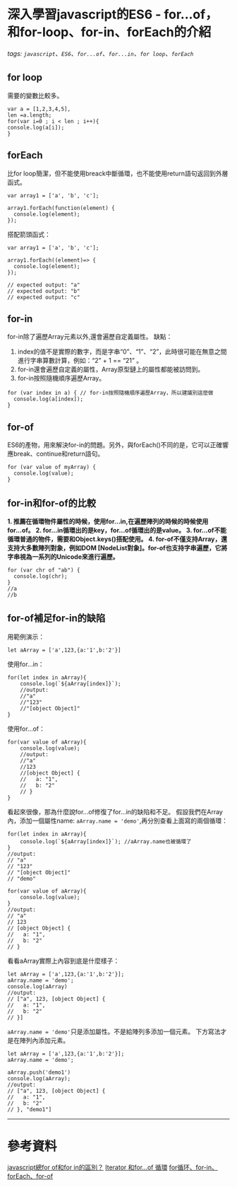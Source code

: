 # 深入學習javascript的ES6 - for...of，和for-loop、for-in、forEach的介紹
###### tags: `javascript`、`ES6`、`for...of`、`for...in`、`for loop`、`forEach`
## for loop
需要的變數比較多。
```javascript=
var a = [1,2,3,4,5],
len =a.length;
for(var i=0 ; i < len ; i++){
console.log(a[i]);
}
```
## forEach
比for loop簡潔，但不能使用breack中斷循環，也不能使用return語句返回到外層函式。
```javascript=
var array1 = ['a', 'b', 'c'];

array1.forEach(function(element) {
  console.log(element);
});

```
搭配箭頭函式：
```javascript=
var array1 = ['a', 'b', 'c'];

array1.forEach((element)=> {
  console.log(element);
});

// expected output: "a"
// expected output: "b"
// expected output: "c"
```
## for-in
for-in除了遍歷Array元素以外,還會遍歷自定義屬性。
缺點：
1. index的值不是實際的數字，而是字串“0”、“1”、“2”，此時很可能在無意之間進行字串算數計算，例如：“2” + 1 == “21” 。
2. for-in還會遍歷自定義的屬性，Array原型鏈上的屬性都能被訪問到。
3. for-in按照隨機順序遍歷Array。
```javascript=
for (var index in a) { // for-in按照隨機順序遍歷Array，所以建議別這麼做
  console.log(a[index]);
}
```

## for-of
ES6的產物，用來解決for-in的問題。另外，與forEach()不同的是，它可以正確響應break、continue和return語句。
```javascript=
for (var value of myArray) {
  console.log(value);
}
```

## for-in和for-of的比較
**1. 推薦在循環物件屬性的時候，使用for...in,在遍歷陣列的時候的時候使用for...of。
2. for...in循環出的是key，for...of循環出的是value。
3. for...of不能循環普通的物件，需要和Object.keys()搭配使用。
4. for-of不僅支持Array，還支持大多數陣列對象，例如DOM [NodeList對象]。for-of也支持字串遍歷，它將字串視為一系列的Unicode來進行遍歷。**
```javascript=
for (var chr of "ab") {
  console.log(chr);
}
//a
//b
```
## for-of補足for-in的缺陷
用範例演示：
```javascript=
let aArray = ['a',123,{a:'1',b:'2'}]
```
使用for...in：

```javascript=
for(let index in aArray){
    console.log(`${aArray[index]}`);
    //output:
    //"a"
    //"123"
    //"[object Object]"
}
```
使用for...of：
```javascript=
for(var value of aArray){
    console.log(value);
    //output:
    //"a"
    //123
    //[object Object] {
    //   a: "1",
    //   b: "2"
    // }
}
```
看起來很像，那為什麼說for...of修復了for...in的缺陷和不足。
假設我們在Array內，添加一個屬性name: `aArray.name = 'demo'`,再分別查看上面寫的兩個循環：

```javascript=
for(let index in aArray){
    console.log(`${aArray[index]}`); //aArray.name也被循環了
}
//output:
// "a"
// "123"
// "[object Object]"
// "demo"

for(var value of aArray){
    console.log(value);
}
//output:
// "a"
// 123
// [object Object] {
//   a: "1",
//   b: "2"
// }
```
看看aArray實際上內容到底是什麼樣子：
```javascript=
let aArray = ['a',123,{a:'1',b:'2'}];
aArray.name = 'demo';
console.log(aArray)
//output:
// ["a", 123, [object Object] {
//   a: "1",
//   b: "2"
// }]
```
`aArray.name = 'demo'`只是添加屬性。不是給陣列多添加一個元素。
下方寫法才是在陣列內添加元素。
```javascript=
let aArray = ['a',123,{a:'1',b:'2'}];
aArray.name = 'demo';

aArray.push('demo1')
console.log(aArray);
//output:
// ["a", 123, [object Object] {
//   a: "1",
//   b: "2"
// }, "demo1"]
```

---
# 參考資料
[javascript總for of和for in的區別？](https://segmentfault.com/q/1010000006658882)
[Iterator 和for...of 循環](http://es6.ruanyifeng.com/#docs/iterator#for---of-%E5%BE%AA%E7%8E%AF)
[for循环、for-in、forEach、for-of](https://www.jianshu.com/p/8c77447c5060)